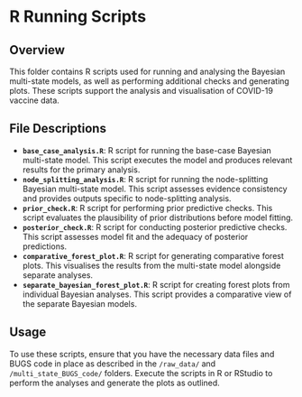# R Running Scripts

## Overview

This folder contains R scripts used for running and analysing the Bayesian multi-state models, as well as performing additional checks and generating plots. These scripts support the analysis and visualisation of COVID-19 vaccine data.

## File Descriptions

- **`base_case_analysis.R`**: R script for running the base-case Bayesian multi-state model. This script executes the model and produces relevant results for the primary analysis.
- **`node_splitting_analysis.R`**: R script for running the node-splitting Bayesian multi-state model. This script assesses evidence consistency and provides outputs specific to node-splitting analysis.
- **`prior_check.R`**: R script for performing prior predictive checks. This script evaluates the plausibility of prior distributions before model fitting.
- **`posterior_check.R`**: R script for conducting posterior predictive checks. This script assesses model fit and the adequacy of posterior predictions.
- **`comparative_forest_plot.R`**: R script for generating comparative forest plots. This visualises the results from the multi-state model alongside separate analyses.
- **`separate_bayesian_forest_plot.R`**: R script for creating forest plots from individual Bayesian analyses. This script provides a comparative view of the separate Bayesian models.

## Usage

To use these scripts, ensure that you have the necessary data files and BUGS code in place as described in the `/raw_data/` and `/multi_state_BUGS_code/` folders. Execute the scripts in R or RStudio to perform the analyses and generate the plots as outlined.
